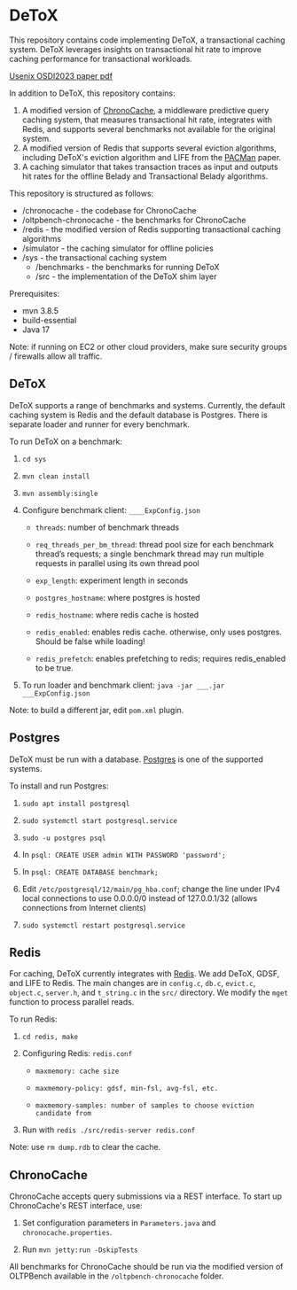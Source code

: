 # DeToX

This repository contains code implementing DeToX, a transactional caching system. DeToX leverages insights on transactional hit rate to improve caching performance for transactional workloads.

[Usenix OSDI2023 paper pdf](https://www.usenix.org/system/files/osdi23-cheng.pdf)

In addition to DeToX, this repository contains:
1. A modified version of [ChronoCache](https://github.com/bglasber/chronocache), a middleware predictive query caching system, that measures transactional hit rate, integrates with Redis, and supports several benchmarks not available for the original system.
2. A modified version of Redis that supports several eviction algorithms, including DeToX's eviction algorithm and LIFE from the [PACMan](https://www.usenix.org/system/files/conference/nsdi12/pacman.pdf) paper.
3. A caching simulator that takes transaction traces as input and outputs hit rates for the offline Belady and Transactional Belady algorithms.

This repository is structured as follows:
- /chronocache - the codebase for ChronoCache
- /oltpbench-chronocache - the benchmarks for ChronoCache
- /redis - the modified version of Redis supporting transactional caching algorithms
- /simulator - the caching simulator for offline policies
- /sys - the transactional caching system
    - /benchmarks - the benchmarks for running DeToX
    - /src - the implementation of the DeToX shim layer

Prerequisites:
- mvn 3.8.5
- build-essential
- Java 17

Note: if running on EC2 or other cloud providers, make sure security groups / firewalls allow all traffic.

## DeToX
DeToX supports a range of benchmarks and systems. Currently, the default caching system is Redis and the default database is Postgres. There is separate loader and runner for every benchmark.

To run DeToX on a benchmark:

1. `cd sys`

2. `mvn clean install`

3. `mvn assembly:single`

4. Configure benchmark client: `____ExpConfig.json`

    - `threads`: number of benchmark threads

    - `req_threads_per_bm_thread`: thread pool size for each benchmark thread’s requests; a single benchmark thread may run multiple requests in parallel using its own thread pool

    - `exp_length`: experiment length in seconds

    - `postgres_hostname`: where postgres is hosted

    - `redis_hostname`: where redis cache is hosted

    - `redis_enabled`: enables redis cache. otherwise, only uses postgres. Should be false while loading!

    - `redis_prefetch`: enables prefetching to redis; requires redis_enabled to be true.

5. To run loader and benchmark client: `java -jar ___.jar ___ExpConfig.json`

Note: to build a different jar, edit `pom.xml` plugin.

## Postgres
DeToX must be run with a database. [Postgres](https://www.postgresql.org/) is one of the supported systems.

To install and run Postgres:

1. `sudo apt install postgresql`

2. `sudo systemctl start postgresql.service`

3. `sudo -u postgres psql`

4. In `psql: CREATE USER admin WITH PASSWORD 'password';`

5. In `psql: CREATE DATABASE benchmark;`

6. Edit `/etc/postgresql/12/main/pg_hba.conf`; change the line under IPv4 local connections to use 0.0.0.0/0 instead of 127.0.0.1/32 (allows connections from Internet clients)

7. `sudo systemctl restart postgresql.service`

## Redis
For caching, DeToX currently integrates with [Redis](https://redis.io/). We add DeToX, GDSF, and LIFE to Redis. The main changes are in `config.c`, `db.c`, `evict.c`, `object.c`, `server.h`, and `t_string.c` in the `src/` directory. We modify the `mget` function to process parallel reads.

To run Redis:

1. `cd redis, make`

2. Configuring Redis: `redis.conf`

    - `maxmemory: cache size`

    - `maxmemory-policy: gdsf, min-fsl, avg-fsl, etc.`

    - `maxmemory-samples: number of samples to choose eviction candidate from`

3. Run with `redis ./src/redis-server redis.conf`

Note: use `rm dump.rdb` to clear the cache.

## ChronoCache
ChronoCache accepts query submissions via a REST interface. To start up ChronoCache's REST interface, use:

1. Set configuration parameters in `Parameters.java` and `chronocache.properties`.

2. Run `mvn jetty:run -DskipTests`

All benchmarks for ChronoCache should be run via the modified version of OLTPBench available in the `/oltpbench-chronocache` folder.
